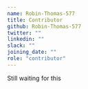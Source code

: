 ```yaml
---
name: Robin-Thomas-577
title: Contributor
github: Robin-Thomas-577
twitter: ""
linkedin: ""
slack: ""
joining_date: ""
role: "contributor"
---
```


Still waiting for this
